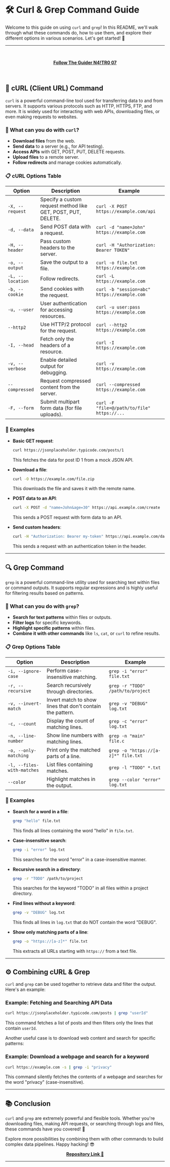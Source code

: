 # 🛠️ Curl & Grep Command Guide

Welcome to this guide on using `curl` and `grep`! In this README, we'll walk through what these commands do, how to use them, and explore their different options in various scenarios. Let's get started! 🚀

---
<br> 
<p align="center">
  <b><a href="https://github.com/n4itr0-07">Follow The Guider N4!TR0 07</a></b>
</p>
<br>  

## 🔗 cURL (Client URL) Command

`curl` is a powerful command-line tool used for transferring data to and from servers. It supports various protocols such as HTTP, HTTPS, FTP, and more. It is widely used for interacting with web APIs, downloading files, or even making requests to websites.

### 📖 What can you do with `curl`?
- **Download files** from the web.
- **Send data** to a server (e.g., for API testing).
- **Access APIs** with GET, POST, PUT, DELETE requests.
- **Upload files** to a remote server.
- **Follow redirects** and manage cookies automatically.

### 📋 cURL Options Table

| **Option**           | **Description**                                                                                          | **Example**                                    |
|----------------------|----------------------------------------------------------------------------------------------------------|------------------------------------------------|
| `-X, --request`       | Specify a custom request method like GET, POST, PUT, DELETE.                                              | `curl -X POST https://example.com/api`         |
| `-d, --data`          | Send POST data with a request.                                                                            | `curl -d "name=John" https://example.com`      |
| `-H, --header`        | Pass custom headers to the server.                                                                        | `curl -H "Authorization: Bearer TOKEN"`        |
| `-o, --output`        | Save the output to a file.                                                                                | `curl -o file.txt https://example.com`         |
| `-L, --location`      | Follow redirects.                                                                                         | `curl -L https://example.com`                  |
| `-b, --cookie`        | Send cookies with the request.                                                                            | `curl -b "session=abc" https://example.com`    |
| `-u, --user`          | User authentication for accessing resources.                                                              | `curl -u user:pass https://example.com`        |
| `--http2`             | Use HTTP/2 protocol for the request.                                                                      | `curl --http2 https://example.com`             |
| `-I, --head`          | Fetch only the headers of a resource.                                                                     | `curl -I https://example.com`                  |
| `-v, --verbose`       | Enable detailed output for debugging.                                                                     | `curl -v https://example.com`                  |
| `--compressed`        | Request compressed content from the server.                                                               | `curl --compressed https://example.com`        |
| `-F, --form`          | Submit multipart form data (for file uploads).                                                            | `curl -F "file=@/path/to/file" https://...`    |

### 📝 Examples

- **Basic GET request**:
  ```bash
  curl https://jsonplaceholder.typicode.com/posts/1
  ```
  This fetches the data for post ID 1 from a mock JSON API.

- **Download a file**:
  ```bash
  curl -O https://example.com/file.zip
  ```
  This downloads the file and saves it with the remote name.

- **POST data to an API**:
  ```bash
  curl -X POST -d "name=John&age=30" https://api.example.com/create
  ```
  This sends a POST request with form data to an API.

- **Send custom headers**:
  ```bash
  curl -H "Authorization: Bearer my-token" https://api.example.com/data
  ```
  This sends a request with an authentication token in the header.

---

## 🔍 Grep Command

`grep` is a powerful command-line utility used for searching text within files or command outputs. It supports regular expressions and is highly useful for filtering results based on patterns.

### 📖 What can you do with `grep`?
- **Search for text patterns** within files or outputs.
- **Filter logs** for specific keywords.
- **Highlight specific patterns** within files.
- **Combine it with other commands** like `ls`, `cat`, or `curl` to refine results.

### 📋 Grep Options Table

| **Option**           | **Description**                                                                                          | **Example**                                    |
|----------------------|----------------------------------------------------------------------------------------------------------|------------------------------------------------|
| `-i, --ignore-case`   | Perform case-insensitive matching.                                                                        | `grep -i "error" file.txt`                     |
| `-r, --recursive`     | Search recursively through directories.                                                                   | `grep -r "TODO" /path/to/project`              |
| `-v, --invert-match`  | Invert match to show lines that don't contain the pattern.                                                | `grep -v "DEBUG" log.txt`                      |
| `-c, --count`         | Display the count of matching lines.                                                                      | `grep -c "error" log.txt`                      |
| `-n, --line-number`   | Show line numbers with matching lines.                                                                    | `grep -n "main" file.c`                        |
| `-o, --only-matching` | Print only the matched parts of a line.                                                                   | `grep -o "https://[a-z]*" file.txt`            |
| `-l, --files-with-matches` | List files containing matches.                                                                      | `grep -l "TODO" *.txt`                         |
| `--color`             | Highlight matches in the output.                                                                          | `grep --color "error" log.txt`                 |

### 📝 Examples

- **Search for a word in a file**:
  ```bash
  grep "hello" file.txt
  ```
  This finds all lines containing the word "hello" in `file.txt`.

- **Case-insensitive search**:
  ```bash
  grep -i "error" log.txt
  ```
  This searches for the word "error" in a case-insensitive manner.

- **Recursive search in a directory**:
  ```bash
  grep -r "TODO" /path/to/project
  ```
  This searches for the keyword "TODO" in all files within a project directory.

- **Find lines without a keyword**:
  ```bash
  grep -v "DEBUG" log.txt
  ```
  This finds all lines in `log.txt` that do NOT contain the word "DEBUG".

- **Show only matching parts of a line**:
  ```bash
  grep -o "https://[a-z]*" file.txt
  ```
  This extracts all URLs starting with `https://` from a text file.

---

## ⚙️ Combining cURL & Grep

`curl` and `grep` can be used together to retrieve data and filter the output. Here's an example:

### Example: Fetching and Searching API Data

```bash
curl https://jsonplaceholder.typicode.com/posts | grep "userId"
```

This command fetches a list of posts and then filters only the lines that contain `userId`.

Another useful case is to download web content and search for specific patterns:

### Example: Download a webpage and search for a keyword

```bash
curl https://example.com -s | grep -i "privacy"
```

This command silently fetches the contents of a webpage and searches for the word "privacy" (case-insensitive).

---

## 📚 Conclusion

`curl` and `grep` are extremely powerful and flexible tools. Whether you're downloading files, making API requests, or searching through logs and files, these commands have you covered! 🚀

Explore more possibilities by combining them with other commands to build complex data pipelines. Happy hacking! 😎
<p align="center">
  <b><a href="https://github.com/n4itr0-07/CyberSec-BugBounty">Repository Link 🔗</a></b>
</p>  

---  
